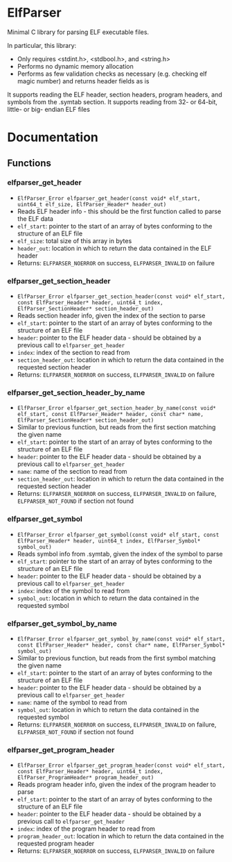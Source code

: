 # ElfParser
Minimal C library for parsing ELF executable files.

In particular, this library:
- Only requires <stdint.h>, <stdbool.h>, and <string.h>
- Performs no dynamic memory allocation
- Performs as few validation checks as necessary (e.g. checking elf magic number) and returns header fields as is

It supports reading the ELF header, section headers, program headers, and symbols from the .symtab section. It supports reading from 32- or 64-bit, little- or big- endian ELF files

# Documentation

## Functions


### elfparser_get_header
- `ElfParser_Error elfparser_get_header(const void* elf_start, uint64_t elf_size, ElfParser_Header* header_out)`
- Reads ELF header info - this should be the first function called to parse the ELF data
- `elf_start`: pointer to the start of an array of bytes conforming to the structure of an ELF file
- `elf_size`: total size of this array in bytes
- `header_out`: location in which to return the data contained in the ELF header
- Returns: `ELFPARSER_NOERROR` on success, `ELFPARSER_INVALID` on failure

### elfparser_get_section_header
- `ElfParser_Error elfparser_get_section_header(const void* elf_start, const ElfParser_Header* header, uint64_t index, ElfParser_SectionHeader* section_header_out)`
- Reads section header info, given the index of the section to parse
- `elf_start`: pointer to the start of an array of bytes conforming to the structure of an ELF file
- `header`: pointer to the ELF header data - should be obtained by a previous call to `elfparser_get_header`
- `index`: index of the section to read from
- `section_header_out`: location in which to return the data contained in the requested section header
- Returns: `ELFPARSER_NOERROR` on success, `ELFPARSER_INVALID` on failure

### elfparser_get_section_header_by_name
- `ElfParser_Error elfparser_get_section_header_by_name(const void* elf_start, const ElfParser_Header* header, const char* name, ElfParser_SectionHeader* section_header_out)`
- Similar to previous function, but reads from the first section matching the given name
- `elf_start`: pointer to the start of an array of bytes conforming to the structure of an ELF file
- `header`: pointer to the ELF header data - should be obtained by a previous call to `elfparser_get_header`
- `name`: name of the section to read from
- `section_header_out`: location in which to return the data contained in the requested section header
- Returns: `ELFPARSER_NOERROR` on success, `ELFPARSER_INVALID` on failure, `ELFPARSER_NOT_FOUND` if section not found

### elfparser_get_symbol
- `ElfParser_Error elfparser_get_symbol(const void* elf_start, const ElfParser_Header* header, uint64_t index, ElfParser_Symbol* symbol_out)`
- Reads symbol info from .symtab, given the index of the symbol to parse
- `elf_start`: pointer to the start of an array of bytes conforming to the structure of an ELF file
- `header`: pointer to the ELF header data - should be obtained by a previous call to `elfparser_get_header`
- `index`: index of the symbol to read from
- `symbol_out`: location in which to return the data contained in the requested symbol

### elfparser_get_symbol_by_name
- `ElfParser_Error elfparser_get_symbol_by_name(const void* elf_start, const ElfParser_Header* header, const char* name, ElfParser_Symbol* symbol_out)`
- Similar to previous function, but reads from the first symbol matching the given name
- `elf_start`: pointer to the start of an array of bytes conforming to the structure of an ELF file
- `header`: pointer to the ELF header data - should be obtained by a previous call to `elfparser_get_header`
- `name`: name of the symbol to read from
- `symbol_out`: location in which to return the data contained in the requested symbol
- Returns: `ELFPARSER_NOERROR` on success, `ELFPARSER_INVALID` on failure, `ELFPARSER_NOT_FOUND` if section not found

### elfparser_get_program_header
- `ElfParser_Error elfparser_get_program_header(const void* elf_start, const ElfParser_Header* header, uint64_t index, ElfParser_ProgramHeader* program_header_out)`
- Reads program header info, given the index of the program header to parse
- `elf_start`: pointer to the start of an array of bytes conforming to the structure of an ELF file
- `header`: pointer to the ELF header data - should be obtained by a previous call to `elfparser_get_header`
- `index`: index of the program header to read from
- `program_header_out`: location in which to return the data contained in the requested program header
- Returns: `ELFPARSER_NOERROR` on success, `ELFPARSER_INVALID` on failure





